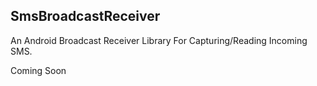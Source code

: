 ## SmsBroadcastReceiver
An Android Broadcast Receiver Library For Capturing/Reading Incoming SMS.

Coming Soon
